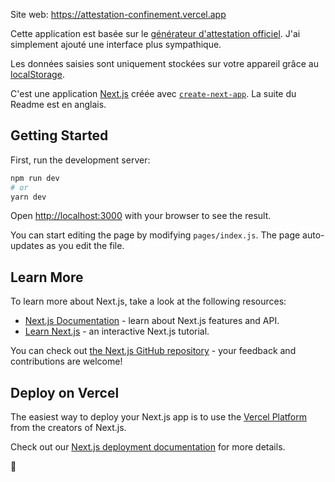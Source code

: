 Site web: https://attestation-confinement.vercel.app

Cette application est basée sur le [générateur d'attestation officiel](https://github.com/LAB-MI/attestation-deplacement-derogatoire-q4-2020). J'ai simplement ajouté une interface plus sympathique.

Les données saisies sont uniquement stockées sur votre appareil grâce au [localStorage](https://developer.mozilla.org/fr/docs/Web/API/Window/localStorage).

C'est une application [Next.js](https://nextjs.org/) créée avec [`create-next-app`](https://github.com/vercel/next.js/tree/canary/packages/create-next-app). La suite du Readme est en anglais.

## Getting Started

First, run the development server:

```bash
npm run dev
# or
yarn dev
```

Open [http://localhost:3000](http://localhost:3000) with your browser to see the result.

You can start editing the page by modifying `pages/index.js`. The page auto-updates as you edit the file.

## Learn More

To learn more about Next.js, take a look at the following resources:

- [Next.js Documentation](https://nextjs.org/docs) - learn about Next.js features and API.
- [Learn Next.js](https://nextjs.org/learn) - an interactive Next.js tutorial.

You can check out [the Next.js GitHub repository](https://github.com/vercel/next.js/) - your feedback and contributions are welcome!

## Deploy on Vercel

The easiest way to deploy your Next.js app is to use the [Vercel Platform](https://vercel.com/import?utm_medium=default-template&filter=next.js&utm_source=create-next-app&utm_campaign=create-next-app-readme) from the creators of Next.js.

Check out our [Next.js deployment documentation](https://nextjs.org/docs/deployment) for more details.

🙂
